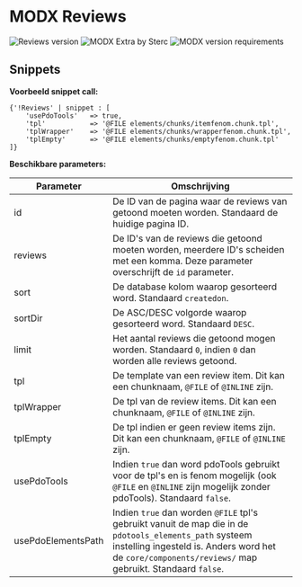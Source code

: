 # MODX Reviews
![Reviews version](https://img.shields.io/badge/version-1.0.0-red.svg) ![MODX Extra by Sterc](https://img.shields.io/badge/checked%20by-Gauke-blue.svg) ![MODX version requirements](https://img.shields.io/badge/modx%20version%20requirement-2.4%2B-brightgreen.svg)

## Snippets

**Voorbeeld snippet call:**

```
{'!Reviews' | snippet : [
	'usePdoTools' 	=> true,
    'tpl'			=> '@FILE elements/chunks/itemfenom.chunk.tpl',
    'tplWrapper'	=> '@FILE elements/chunks/wrapperfenom.chunk.tpl',
    'tplEmpty'		=> '@FILE elements/chunks/emptyfenom.chunk.tpl'
]}
```

**Beschikbare parameters:**

| Parameter                  | Omschrijving                                                                 |
|----------------------------|------------------------------------------------------------------------------|
| id | De ID van de pagina waar de reviews van getoond moeten worden. Standaard de huidige pagina ID. |
| reviews | De ID's van de reviews die getoond moeten worden, meerdere ID's scheiden met een komma. Deze parameter overschrijft de `id` parameter. |
| sort | De database kolom waarop gesorteerd word. Standaard `createdon`. |
| sortDir | De ASC/DESC volgorde waarop gesorteerd word. Standaard `DESC`. |
| limit | Het aantal reviews die getoond mogen worden. Standaard `0`, indien `0` dan worden alle reviews getoond. |
| tpl | De template van een review item. Dit kan een chunknaam, `@FILE` of `@INLINE` zijn. |
| tplWrapper | De tpl van de review items. Dit kan een chunknaam, `@FILE` of `@INLINE` zijn. |
| tplEmpty | De tpl indien er geen review items zijn. Dit kan een chunknaam, `@FILE` of `@INLINE` zijn. |
| usePdoTools | Indien `true` dan word pdoTools gebruikt voor de tpl's en is fenom mogelijk (ook `@FILE` en `@INLINE` zijn mogelijk zonder pdoTools). Standaard `false`. |
| usePdoElementsPath | Indien `true` dan worden `@FILE` tpl's gebruikt vanuit de map die in de `pdotools_elements_path` systeem instelling ingesteld is. Anders word het de `core/components/reviews/` map gebruikt. Standaard `false`. |